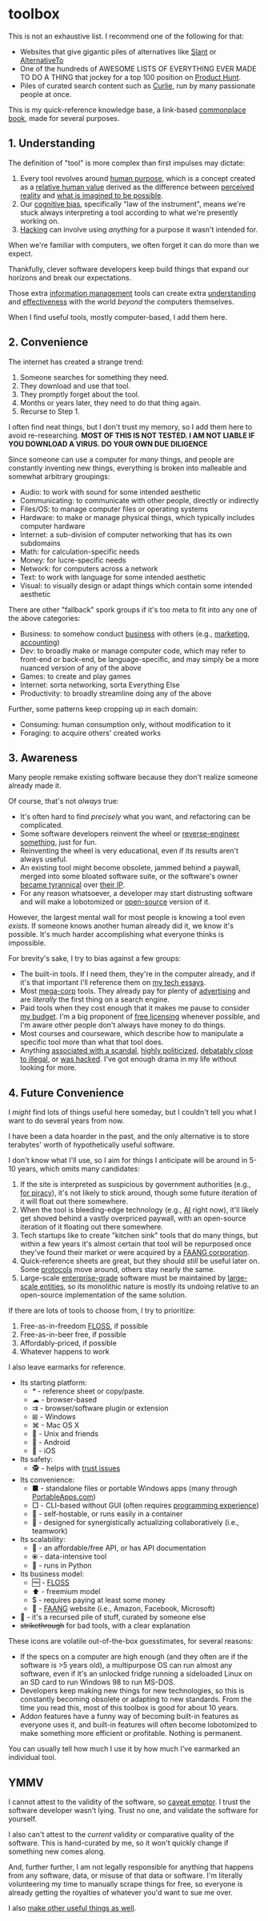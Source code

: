 # toolbox

This is not an exhaustive list. I recommend one of the following for that:

- Websites that give gigantic piles of alternatives like [Slant](https://www.slant.co/) or [AlternativeTo](https://alternativeto.net/)
- One of the hundreds of AWESOME LISTS OF EVERYTHING EVER MADE TO DO A THING that jockey for a top 100 position on [Product Hunt](https://www.producthunt.com/).
- Piles of curated search content such as [Curlie](https://curlie.org/), run by many passionate people at once.

This is my quick-reference knowledge base, a link-based [commonplace book](https://en.wikipedia.org/wiki/Commonplace_book), made for several purposes.

## 1. Understanding

The definition of "tool" is more complex than first impulses may dictate:

1. Every tool revolves around [human purpose](https://gainedin.site/purpose/), which is a concept created as a [relative human value](https://gainedin.site/values/) derived as the difference between [perceived reality](https://gainedin.site/reality/) and [what is imagined to be possible](https://gainedin.site/imagination/).
2. Our [cognitive bias](https://gainedin.site/bias), specifically "law of the instrument", means we're stuck always interpreting a tool according to what we're presently working on.
3. [Hacking](https://trendless.tech/hacking) can involve using _anything_ for a purpose it wasn't intended for.

When we're familiar with computers, we often forget it can do more than we expect.

Thankfully, clever software developers keep build things that expand our horizons and break our expectations.

Those extra [information management](https://notageni.us/information/) tools can create extra [understanding](https://gainedin.site/understanding/) and [effectiveness](https://gainedin.site/results/) with the world _beyond_ the computers themselves.

When I find useful tools, mostly computer-based, I add them here.

## 2. Convenience

The internet has created a strange trend:

1. Someone searches for something they need.
2. They download and use that tool.
3. They promptly forget about the tool.
4. Months or years later, they need to do that thing again.
5. Recurse to Step 1.

I often find neat things, but I don't trust my memory, so I add them here to avoid re-researching. **MOST OF THIS IS NOT TESTED. I AM NOT LIABLE IF YOU DOWNLOAD A VIRUS. DO YOUR OWN DUE DILIGENCE**

Since someone can use a computer for _many_ things, and people are constantly inventing new things, everything is broken into malleable and somewhat arbitrary groupings:

- Audio: to work with sound for some intended aesthetic
- Communicating: to communicate with other people, directly or indirectly
- Files/OS: to manage computer files or operating systems
- Hardware: to make or manage physical things, which typically includes computer hardware
- Internet: a sub-division of computer networking that has its own subdomains
- Math: for calculation-specific needs
- Money: for lucre-specific needs
- Network: for computers across a network
- Text: to work with language for some intended aesthetic
- Visual: to visually design or adapt things which contain some intended aesthetic

There are other "fallback" spork groups if it's too meta to fit into any one of the above categories:

- Business: to somehow conduct [business](https://notageni.us/business/) with others (e.g., [marketing](https://notageni.us/marketing/), [accounting](https://notageni.us/accounting/))
- Dev: to broadly make or manage computer code, which may refer to front-end or back-end, be language-specific, and may simply be a more nuanced version of any of the above
- Games: to create and play games
- Internet: sorta networking, sorta Everything Else
- Productivity: to broadly streamline doing any of the above

Further, some patterns keep cropping up in each domain:

- Consuming: human consumption only, without modification to it
- Foraging: to acquire others' created works

## 3. Awareness

Many people remake existing software because they don't realize someone already made it.

Of course, that's not _always_ true:

- It's often hard to find _precisely_ what you want, and refactoring can be complicated.
- Some software developers reinvent the wheel or [reverse-engineer something](https://trendless.tech/hacking), just for fun.
- Reinventing the wheel is very educational, even if its results aren't always useful.
- An existing tool might become obsolete, jammed behind a paywall, merged into some bloated software suite, or the software's owner [became tyrannical](https://gainedin.site/bad-systems/) over [their IP](https://notageni.us/ip).
- For any reason whatsoever, a developer may start distrusting software and will make a lobotomized or [open-source](https://trendless.tech/floss/) version of it.

However, the largest mental wall for most people is knowing a tool even _exists_. If someone knows another human already did it, we know it's possible. It's much harder accomplishing what everyone thinks is impossible.

For brevity's sake, I try to bias against a few groups:

- The built-in tools. If I need them, they're in the computer already, and if it's that important I'll reference them on [my tech essays](https://trendless.tech).
- Most [mega-corp](https://gainedin.site/groups-large) tools. They already pay for plenty of [advertising](https://notageni.us/marketing/) and are _literally_ the first thing on a search engine.
- Paid tools when they cost enough that it makes me pause to consider [my budget](https://adequate.life/money-3/). I'm a big proponent of [free licensing](https://trendless.tech/floss/) whenever possible, and I'm aware other people don't always have money to do things.
- Most courses and courseware, which describe how to manipulate a specific tool more than what that tool does.
- Anything [associated with a scandal](https://trendless.tech/faang), [highly politicized](https://gainedin.site/conservative-liberal), [debatably close to illegal](https://notageni.us/legally-safe), or [was hacked](https://trendless.tech/hacking). I've got enough drama in my life without looking for more.

## 4. Future Convenience

I _might_ find lots of things useful here someday, but I couldn't tell you what I want to do several years from now.

I have been a data hoarder in the past, and the only alternative is to store terabytes' worth of hypothetically useful software.

I don't know what I'll use, so I aim for things I anticipate will be around in 5-10 years, which omits many candidates:

1. If the site is interpreted as suspicious by government authorities (e.g., [for piracy](https://trendless.tech/torrent/)), it's not likely to stick around, though some future iteration of it will float out there somewhere.
2. When the tool is bleeding-edge technology (e.g., [AI](https://trendless.tech/ai/) right now), it'll likely get shoved behind a vastly overpriced paywall, with an open-source iteration of it floating out there somewhere.
3. Tech startups like to create "kitchen sink" tools that do many things, but within a few years it's almost certain that tool will be repurposed once they've found their market or were acquired by a [FAANG corporation](https://trendless.tech/faang/).
4. Quick-reference sheets are great, but they should _still_ be useful later on. Some [protocols](https://trendless.tech/protocols/) move around, others stay nearly the same.
5. Large-scale [enterprise-grade](https://trendless.tech/enterprise/) software must be maintained by [large-scale entities](https://gainedin.site/groups-large/), so its monolithic nature is mostly its undoing relative to an open-source implementation of the same solution.

If there are lots of tools to choose from, I try to prioritize:

1. Free-as-in-freedom [FLOSS](https://trendless.tech/floss), if possible
2. Free-as-in-beer free, if possible
3. Affordably-priced, if possible
4. Whatever happens to work

I also leave earmarks for reference.

- Its starting platform:  
    - _*_ - reference sheet or copy/paste.
    - ☁ - browser-based
    - ⇉ - browser/software plugin or extension
    - ⊞ - Windows
    - ⌘ - Mac OS X
    - 🐧 - Unix and friends
    - 🤖 - Android
    - 🍎 - iOS
- Its safety:  
    - 🕵️ - helps with [trust issues](https://gainedin.site/trust/)
- Its convenience:  
    - ■ - standalone files or portable Windows apps (many through [PortableApps.com](https://portableapps.com/))
    - □ - CLI-based without GUI (often requires [programming experience](https://trendless.tech/prog-basics))
    - 💾 - self-hostable, or runs easily in a container
    - 🤝 - designed for synergistically actualizing collaboratively (i.e., teamwork)
- Its scalability:  
    - 🔌 - an affordable/free API, or has API documentation
    - ⦿ - data-intensive tool
    - 🐍 - runs in Python
- Its business model:  
    - 🆓 - [FLOSS](https://trendless.tech/floss/)
    - ⬆️ - freemium model
    - $ - requires paying at least some money
    - 🧛 - [FAANG](https://trendless.tech/faang) website (i.e., Amazon, Facebook, Microsoft)
- 💩 - it's a recursed pile of stuff, curated by someone else
- ~~strikethrough~~ for bad tools, with a clear explanation

These icons are volatile out-of-the-box guesstimates, for several reasons:

- If the specs on a computer are high enough (and they often are if the software is >5 years old), a multipurpose OS can run almost any software, even if it's an unlocked fridge running a sideloaded Linux on an SD card to run Windows 98 to run MS-DOS.
- Developers keep making new things for new technologies, so this is constantly becoming obsolete or adapting to new standards. From the time you read this, most of this toolbox is good for about 10 years.
- Addon features have a funny way of becoming built-in features as everyone uses it, and built-in features will often become lobotomized to make something more efficient or profitable. Nothing is permanent.

You can usually tell how much I use it by how much I've earmarked an individual tool.

## YMMV

I cannot attest to the validity of the software, so [caveat emptor](https://notageni.us/legal-doctrines). I trust the software developer wasn't lying. Trust no one, and validate the software for yourself.

I also can't attest to the _current_ validity or comparative quality of the software. This is hand-curated by me, so it won't quickly change if something new comes along.

And, further further, I am not legally responsible for anything that happens from any software, data, or misuse of that data or software. I'm literally volunteering my time to manually scrape things for free, so everyone is already getting the royalties of whatever you'd want to sue me over.

I also [make other useful things as well](https://stucky.tech/creations).
